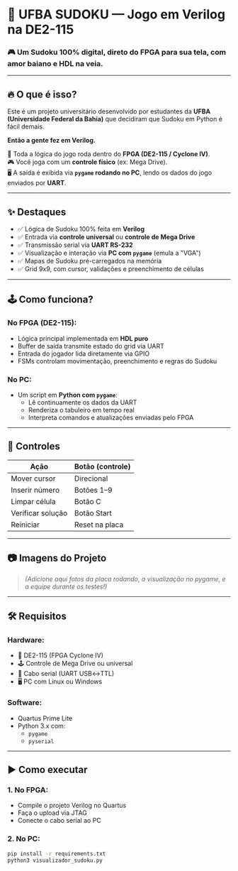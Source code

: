 # 🧩 UFBA SUDOKU — Jogo em Verilog na DE2-115
### 🎮 Um Sudoku 100% digital, direto do FPGA para sua tela, com amor baiano e HDL na veia.

---

## 🔥 O que é isso?

Este é um projeto universitário desenvolvido por estudantes da **UFBA (Universidade Federal da Bahia)** que decidiram que Sudoku em Python é fácil demais.

**Então a gente fez em Verilog.**

🧠 Toda a lógica do jogo roda dentro do **FPGA (DE2-115 / Cyclone IV)**.  
🎮 Você joga com um **controle físico** (ex: Mega Drive).  
🖥️ A saída é exibida via **`pygame` rodando no PC**, lendo os dados do jogo enviados por **UART**.  

---

## ✨ Destaques

- ✅ Lógica de Sudoku 100% feita em **Verilog**
- ✅ Entrada via **controle universal** ou **controle de Mega Drive**
- ✅ Transmissão serial via **UART RS-232**
- ✅ Visualização e interação via **PC com `pygame`** (emula a "VGA")
- ✅ Mapas de Sudoku pré-carregados na memória
- ✅ Grid 9x9, com cursor, validações e preenchimento de células

---

## 🕹️ Como funciona?

### No FPGA (DE2-115):
- Lógica principal implementada em **HDL puro**
- Buffer de saída transmite estado do grid via UART
- Entrada do jogador lida diretamente via GPIO
- FSMs controlam movimentação, preenchimento e regras do Sudoku

### No PC:
- Um script em **Python com `pygame`**:
  - Lê continuamente os dados da UART
  - Renderiza o tabuleiro em tempo real
  - Interpreta comandos e atualizações enviadas pelo FPGA

---

## 🎯 Controles

| Ação             | Botão (controle) |
|------------------|------------------|
| Mover cursor     | Direcional       |
| Inserir número   | Botões 1–9       |
| Limpar célula    | Botão C          |
| Verificar solução| Botão Start      |
| Reiniciar        | Reset na placa   |

---

## 📷 Imagens do Projeto

> *(Adicione aqui fotos da placa rodando, a visualização no pygame, e a equipe durante os testes!)*

---

## 🛠️ Requisitos

### Hardware:
- 🧠 DE2-115 (FPGA Cyclone IV)
- 🕹️ Controle de Mega Drive ou universal
- 🔌 Cabo serial (UART USB↔TTL)
- 🖥️ PC com Linux ou Windows

### Software:
- Quartus Prime Lite
- Python 3.x com:
  - `pygame`
  - `pyserial`

---

## ▶️ Como executar

### 1. No FPGA:
- Compile o projeto Verilog no Quartus
- Faça o upload via JTAG
- Conecte o cabo serial ao PC

### 2. No PC:
```bash
pip install -r requirements.txt
python3 visualizador_sudoku.py
